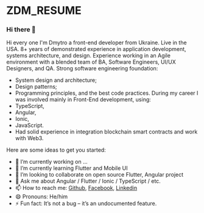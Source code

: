 # ZDM_RESUME

### Hi there 👋

Hi every one I'm Dmytro a front-end developer from Ukraine. Live in the USA.
8+ years of demonstrated experience in application development, systems architecture, and design.
Experience working in an Agile environment with a blended team of BA, Software Engineers, UI/UX Designers, and QA.
Strong software engineering foundation:
- System design and architecture;
- Design patterns;
- Programming principles, and the best code practices.
  During my career I was involved mainly in Front-End development, using:
- TypeScript,
- Angular,
- Ionic,
- JavaScript.
- Had solid experience in integration blockchain smart contracts and work with Web3.

Here are some ideas to get you started:

- 🔭 I’m currently working on ...
- 🌱 I’m currently learning Flutter and Mobile UI
- 👯 I’m looking to collaborate on open source Flutter, Angular project
- 💬 Ask me about Angular / Flutter / Ionic / TypeScript / etc.
- 📫 How to reach me: [Github](https://github.com/Zelenyuk1993), [Facebook](https://www.facebook.com/dima.zelenyuk), [Linkedin](https://www.linkedin.com/in/dmytro-zeleniuk/)
- 😄 Pronouns: He/him
- ⚡ Fun fact: It’s not a bug – it’s an undocumented feature.
